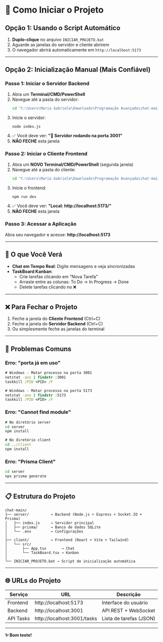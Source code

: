 # 🚀 Como Iniciar o Projeto

## Opção 1: Usando o Script Automático

1. **Duplo-clique** no arquivo `INICIAR_PROJETO.bat`
2. Aguarde as janelas do servidor e cliente abrirem
3. O navegador abrirá automaticamente em `http://localhost:5173`

---

## Opção 2: Inicialização Manual (Mais Confiável)

### **Passo 1: Iniciar o Servidor Backend**

1. Abra um **Terminal/CMD/PowerShell**
2. Navegue até a pasta do servidor:
   ```cmd
   cd "C:\Users\Maria Gabriele\Downloads\Programação Avançada\chat-main\server"
   ```
3. Inicie o servidor:
   ```cmd
   node index.js
   ```
4. ✅ Você deve ver: **"🚀 Servidor rodando na porta 3001"**
5. **NÃO FECHE** esta janela

### **Passo 2: Iniciar o Cliente Frontend**

1. Abra um **NOVO Terminal/CMD/PowerShell** (segunda janela)
2. Navegue até a pasta do cliente:
   ```cmd
   cd "C:\Users\Maria Gabriele\Downloads\Programação Avançada\chat-main\client"
   ```
3. Inicie o frontend:
   ```cmd
   npm run dev
   ```
4. ✅ Você deve ver: **"Local: http://localhost:5173/"**
5. **NÃO FECHE** esta janela

### **Passo 3: Acessar a Aplicação**

Abra seu navegador e acesse: **http://localhost:5173**

---

## 🎯 O que Você Verá

- **Chat em Tempo Real**: Digite mensagens e veja sincronizadas
- **TaskBoard Kanban**: 
  - Crie tarefas clicando em "Nova Tarefa"
  - Arraste entre as colunas: To Do → In Progress → Done
  - Delete tarefas clicando no ❌

---

## ❌ Para Fechar o Projeto

1. Feche a janela do **Cliente Frontend** (Ctrl+C)
2. Feche a janela do **Servidor Backend** (Ctrl+C)
3. Ou simplesmente feche as janelas do terminal

---

## 🔧 Problemas Comuns

### Erro: "porta já em uso"
```cmd
# Windows - Matar processo na porta 3001
netstat -ano | findstr :3001
taskkill /PID <PID> /F

# Windows - Matar processo na porta 5173
netstat -ano | findstr :5173
taskkill /PID <PID> /F
```

### Erro: "Cannot find module"
```cmd
# No diretório server
cd server
npm install

# No diretório client
cd ../client
npm install
```

### Erro: "Prisma Client"
```cmd
cd server
npx prisma generate
```

---

## 📋 Estrutura do Projeto

```
chat-main/
├── server/          → Backend (Node.js + Express + Socket.IO + Prisma)
│   ├── index.js     → Servidor principal
│   ├── prisma/      → Banco de dados SQLite
│   └── .env         → Configurações
│
├── client/          → Frontend (React + Vite + Tailwind)
│   └── src/
│       ├── App.tsx       → Chat
│       └── TaskBoard.tsx → Kanban
│
└── INICIAR_PROJETO.bat → Script de inicialização automática
```

---

## 🌐 URLs do Projeto

| Serviço | URL | Descrição |
|---------|-----|-----------|
| Frontend | http://localhost:5173 | Interface do usuário |
| Backend | http://localhost:3001 | API REST + WebSocket |
| API Tasks | http://localhost:3001/tasks | Lista de tarefas (JSON) |

---

**✨ Bom teste!**

